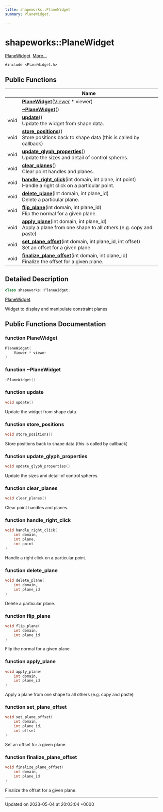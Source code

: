 ```yaml
---
title: shapeworks::PlaneWidget
summary: PlaneWidget. 

---
```


# shapeworks::PlaneWidget



[PlaneWidget]().  [More...](#detailed-description)


`#include <PlaneWidget.h>`

## Public Functions

|                | Name           |
| -------------- | -------------- |
| | **[PlaneWidget](../Classes/classshapeworks_1_1PlaneWidget.md#function-planewidget)**([Viewer](../Classes/classshapeworks_1_1Viewer.md) * viewer) |
| | **[~PlaneWidget](../Classes/classshapeworks_1_1PlaneWidget.md#function-~planewidget)**() |
| void | **[update](../Classes/classshapeworks_1_1PlaneWidget.md#function-update)**()<br>Update the widget from shape data.  |
| void | **[store_positions](../Classes/classshapeworks_1_1PlaneWidget.md#function-store-positions)**()<br>Store positions back to shape data (this is called by callback)  |
| void | **[update_glyph_properties](../Classes/classshapeworks_1_1PlaneWidget.md#function-update-glyph-properties)**()<br>Update the sizes and detail of control spheres.  |
| void | **[clear_planes](../Classes/classshapeworks_1_1PlaneWidget.md#function-clear-planes)**()<br>Clear point handles and planes.  |
| void | **[handle_right_click](../Classes/classshapeworks_1_1PlaneWidget.md#function-handle-right-click)**(int domain, int plane, int point)<br>Handle a right click on a particular point.  |
| void | **[delete_plane](../Classes/classshapeworks_1_1PlaneWidget.md#function-delete-plane)**(int domain, int plane_id)<br>Delete a particular plane.  |
| void | **[flip_plane](../Classes/classshapeworks_1_1PlaneWidget.md#function-flip-plane)**(int domain, int plane_id)<br>Flip the normal for a given plane.  |
| void | **[apply_plane](../Classes/classshapeworks_1_1PlaneWidget.md#function-apply-plane)**(int domain, int plane_id)<br>Apply a plane from one shape to all others (e.g. copy and paste)  |
| void | **[set_plane_offset](../Classes/classshapeworks_1_1PlaneWidget.md#function-set-plane-offset)**(int domain, int plane_id, int offset)<br>Set an offset for a given plane.  |
| void | **[finalize_plane_offset](../Classes/classshapeworks_1_1PlaneWidget.md#function-finalize-plane-offset)**(int domain, int plane_id)<br>Finalize the offset for a given plane.  |

## Detailed Description

```cpp
class shapeworks::PlaneWidget;
```

[PlaneWidget](). 

Widget to display and manipulate constraint planes 

## Public Functions Documentation

### function PlaneWidget

```cpp
PlaneWidget(
    Viewer * viewer
)
```


### function ~PlaneWidget

```cpp
~PlaneWidget()
```


### function update

```cpp
void update()
```

Update the widget from shape data. 

### function store_positions

```cpp
void store_positions()
```

Store positions back to shape data (this is called by callback) 

### function update_glyph_properties

```cpp
void update_glyph_properties()
```

Update the sizes and detail of control spheres. 

### function clear_planes

```cpp
void clear_planes()
```

Clear point handles and planes. 

### function handle_right_click

```cpp
void handle_right_click(
    int domain,
    int plane,
    int point
)
```

Handle a right click on a particular point. 

### function delete_plane

```cpp
void delete_plane(
    int domain,
    int plane_id
)
```

Delete a particular plane. 

### function flip_plane

```cpp
void flip_plane(
    int domain,
    int plane_id
)
```

Flip the normal for a given plane. 

### function apply_plane

```cpp
void apply_plane(
    int domain,
    int plane_id
)
```

Apply a plane from one shape to all others (e.g. copy and paste) 

### function set_plane_offset

```cpp
void set_plane_offset(
    int domain,
    int plane_id,
    int offset
)
```

Set an offset for a given plane. 

### function finalize_plane_offset

```cpp
void finalize_plane_offset(
    int domain,
    int plane_id
)
```

Finalize the offset for a given plane. 

-------------------------------

Updated on 2023-05-04 at 20:03:04 +0000